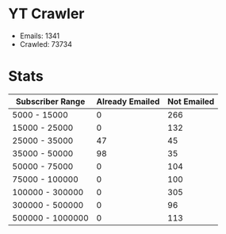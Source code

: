 # YT Crawler
- Emails: 1341
- Crawled: 73734

# Stats
| Subscriber Range  | Already Emailed | Not Emailed |
|-------|-------|-------|
| 5000 - 15000 | 0 | 266 |
| 15000 - 25000 | 0 | 132 |
| 25000 - 35000 | 47 | 45 |
| 35000 - 50000 | 98 | 35 |
| 50000 - 75000 | 0 | 104 |
| 75000 - 100000 | 0 | 100 |
| 100000 - 300000 | 0 | 305 |
| 300000 - 500000 | 0 | 96 |
| 500000 - 1000000 | 0 | 113 |
